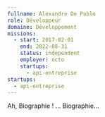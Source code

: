 ```yaml
---
fullname: Alexandre De Pablo
role: Développeur
domaine: Développement
missions:
  - start: 2017-02-01
    end: 2022-08-31
    status: independent
    employer: octo
    startups:
      - api-entreprise
startups:
  - api-entreprise
---
```

Ah, Biographie ! … Biographie…